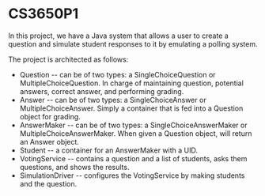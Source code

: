 # CS3650P1
 
In this project, we have a Java system that allows a user to create a question and simulate student responses to it by emulating a polling system.

The project is architected as follows:

- Question -- can be of two types: a SingleChoiceQuestion or MultipleChoiceQuestion. In charge of maintaining question, potential answers, correct answer, and performing grading.
- Answer -- can be of two types: a SingleChoiceAnswer or MultipleChoiceAnswer. Simply a container that is fed into a Question object for grading.
- AnswerMaker -- can be of two types: a SingleChoiceAnswerMaker or MultipleChoiceAnswerMaker. When given a Question object, will return an Answer object.
- Student -- a container for an AnswerMaker with a UID.
- VotingService -- contains a question and a list of students, asks them questions, and shows the results.
- SimulationDriver -- configures the VotingService by making students and the question.